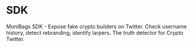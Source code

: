 # SDK
MoniBags SDK - Expose fake crypto builders on Twitter. Check username history, detect rebranding, identify larpers. The truth detector for Crypto Twitter.

